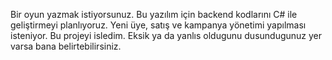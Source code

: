 Bir oyun yazmak istiyorsunuz. Bu yazılım için backend kodlarını C# ile geliştirmeyi planlıyoruz. Yeni üye, satış ve kampanya yönetimi yapılması isteniyor. 
Bu projeyi isledim. Eksik ya da yanlıs oldugunu dusundugunuz yer varsa bana belirtebilirsiniz.
